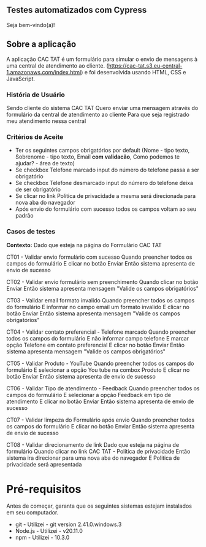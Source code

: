 ## Testes automatizados com Cypress

Seja bem-vindo(a)!

## Sobre a aplicação
A aplicação CAC TAT é um formulário para simular o envio de mensagens à uma central de atendimento ao cliente.
(https://cac-tat.s3.eu-central-1.amazonaws.com/index.html) e foi desenvolvida usando HTML, CSS e JavaScript.

### História de Usuário
Sendo cliente do sistema CAC TAT
Quero enviar uma mensagem através do formulário da central de atendimento ao cliente
Para que seja registrado meu atendimento nessa central

### Critérios de Aceite

* Ter os seguintes campos obrigatórios por default (Nome - tipo texto, Sobrenome - tipo texto, Email **com validacão**, Como podemos te ajudar? - área de texto)
* Se checkbox Telefone marcado input do número do telefone passa a ser obrigatório
* Se checkbox Telefone desmarcado input do número do telefone deixa de ser obrigatório
* Se clicar no link Politica de privacidade a mesma será direcionada para nova aba do navegador 
* Após envio do formulário com sucesso todos os campos voltam ao seu padrão

### Casos de testes

**Contexto:** 
    Dado que esteja na página do Formulário CAC TAT

CT01 - Validar envio formulário com sucesso
    Quando preencher todos os campos do formulário
    E clicar no botão Enviar
    Então sistema apresenta de envio de sucesso 

CT02 - Validar envio formulário sem preenchimento 
    Quando clicar no botão Enviar
    Então sistema apresenta mensagem "Valide os campos obrigatórios"

CT03 - Validar email formato invalido
    Quando preencher todos os campos do formulário
    E informar no campo email um formato invalido
    E clicar no botão Enviar
    Então sistema apresenta mensagem "Valide os campos obrigatórios"

CT04 - Validar contato preferencial - Telefone marcado
    Quando preencher todos os campos do formulário
    E não informar campo telefone
    E marcar opção Telefone em contato preferencial
    E clicar no botão Enviar
    Então sistema apresenta mensagem "Valide os campos obrigatórios"

CT05 - Validar Produto - YouTube
    Quando preencher todos os campos do formulário
    E selecionar a opção You tube na combox Produto
    E clicar no botão Enviar
    Então sistema apresenta de envio de sucesso 

CT06 - Validar Tipo de atendimento - Feedback
    Quando preencher todos os campos do formulário
    E selecionar a opção Feedback em tipo de atendimento
    E clicar no botão Enviar
    Então sistema apresenta de envio de sucesso 

CT07 - Validar limpeza do Formulário após envio
    Quando preencher todos os campos do formulário
    E clicar no botão Enviar
    Então sistema apresenta de envio de sucesso 

CT08 - Validar direcionamento de link
    Dado que esteja na página de formulário
    Quando clicar no link CAC TAT - Política de privacidade
    Então sistema ira direcionar para uma nova aba do navegador
    E Politica de privacidade será apresentada

# Pré-requisitos

Antes de começar, garanta que os seguintes sistemas estejam instalados em seu computador.

- git - Utilizei - git version 2.41.0.windows.3
- Node.js - Utilizei - v20.11.0
- npm - Utilizei - 10.3.0
